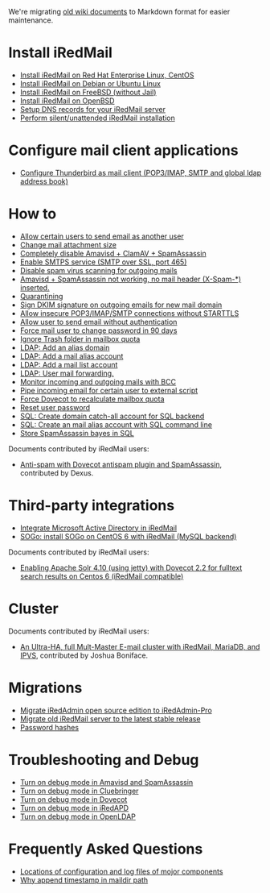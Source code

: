 We're migrating [old wiki documents](http://www.iredmail.org/wiki) to Markdown format for easier maintenance.
# Install iRedMail
* [Install iRedMail on Red Hat Enterprise Linux, CentOS](https://bitbucket.org/zhb/docs.iredmail.org/src/default/installation/0-install.iredmail.on.rhel.md)
* [Install iRedMail on Debian or Ubuntu Linux](https://bitbucket.org/zhb/docs.iredmail.org/src/default/installation/1-install.iredmail.on.debian.ubuntu.md)
* [Install iRedMail on FreeBSD (without Jail)](https://bitbucket.org/zhb/docs.iredmail.org/src/default/installation/2-install.iredmail.on.freebsd.md)
* [Install iRedMail on OpenBSD](https://bitbucket.org/zhb/docs.iredmail.org/src/default/installation/3-install.iredmail.on.openbsd.md)
* [Setup DNS records for your iRedMail server](https://bitbucket.org/zhb/docs.iredmail.org/src/default/installation/setup.dns.md)
* [Perform silent/unattended iRedMail installation](https://bitbucket.org/zhb/docs.iredmail.org/src/default/installation/unattended.iredmail.installation.md)
# Configure mail client applications
* [Configure Thunderbird as mail client (POP3/IMAP, SMTP and global ldap address book)](https://bitbucket.org/zhb/docs.iredmail.org/src/default/mua/configure.thunderbird.md)
# How to
* [Allow certain users to send email as another user](https://bitbucket.org/zhb/docs.iredmail.org/src/default/howto/0-allow.certain.users.to.send.email.as.different.user.md)
* [Change mail attachment size](https://bitbucket.org/zhb/docs.iredmail.org/src/default/howto/0-change.mail.attachment.size.md)
* [Completely disable Amavisd + ClamAV + SpamAssassin](https://bitbucket.org/zhb/docs.iredmail.org/src/default/howto/0-completely.disable.amavisd.clamav.spamassassin.md)
* [Enable SMTPS service (SMTP over SSL, port 465)](https://bitbucket.org/zhb/docs.iredmail.org/src/default/howto/0-enable.smtps.md)
* [Disable spam virus scanning for outgoing mails](https://bitbucket.org/zhb/docs.iredmail.org/src/default/howto/1-disable.spam.virus.scanning.for.outgoing.mails.md)
* [Amavisd + SpamAssassin not working, no mail header (X-Spam-*) inserted.](https://bitbucket.org/zhb/docs.iredmail.org/src/default/howto/1-no.x-spam.headers.md)
* [Quarantining](https://bitbucket.org/zhb/docs.iredmail.org/src/default/howto/1-quarantining.md)
* [Sign DKIM signature on outgoing emails for new mail domain](https://bitbucket.org/zhb/docs.iredmail.org/src/default/howto/1-sign.dkim.signature.for.new.domain.md)
* [Allow insecure POP3/IMAP/SMTP connections without STARTTLS](https://bitbucket.org/zhb/docs.iredmail.org/src/default/howto/2-allow.insecure.pop3.imap.smtp.connections.md)
* [Allow user to send email without authentication](https://bitbucket.org/zhb/docs.iredmail.org/src/default/howto/allow.user.to.send.email.without.authentication.md)
* [Force mail user to change password in 90 days](https://bitbucket.org/zhb/docs.iredmail.org/src/default/howto/force.user.to.change.password.md)
* [Ignore Trash folder in mailbox quota](https://bitbucket.org/zhb/docs.iredmail.org/src/default/howto/ignore.trash.folder.in.quota.md)
* [LDAP: Add an alias domain](https://bitbucket.org/zhb/docs.iredmail.org/src/default/howto/ldap.add.alias.domain.md)
* [LDAP: Add a mail alias account](https://bitbucket.org/zhb/docs.iredmail.org/src/default/howto/ldap.add.mail.alias.md)
* [LDAP: Add a mail list account](https://bitbucket.org/zhb/docs.iredmail.org/src/default/howto/ldap.add.mail.list.md)
* [LDAP: User mail forwarding.](https://bitbucket.org/zhb/docs.iredmail.org/src/default/howto/ldap.user.mail.forwarding.md)
* [Monitor incoming and outgoing mails with BCC](https://bitbucket.org/zhb/docs.iredmail.org/src/default/howto/monitor.incoming.and.outgoing.mails.with.bcc.md)
* [Pipe incoming email for certain user to external script ](https://bitbucket.org/zhb/docs.iredmail.org/src/default/howto/pipe.incoming.email.for.certain.user.to.external.script.md)
* [Force Dovecot to recalculate mailbox quota](https://bitbucket.org/zhb/docs.iredmail.org/src/default/howto/recalculate.mailbox.quota.md)
* [Reset user password](https://bitbucket.org/zhb/docs.iredmail.org/src/default/howto/reset.user.password.md)
* [SQL: Create domain catch-all account for SQL backend](https://bitbucket.org/zhb/docs.iredmail.org/src/default/howto/sql.create.domain.catchall.account.md)
* [SQL: Create an mail alias account with SQL command line](https://bitbucket.org/zhb/docs.iredmail.org/src/default/howto/sql.create.mail.alias.md)
* [Store SpamAssassin bayes in SQL](https://bitbucket.org/zhb/docs.iredmail.org/src/default/howto/store.spamassassin.bayes.in.sql.md)

Documents contributed by iRedMail users:

* [Anti-spam with Dovecot antispam plugin and SpamAssassin](http://www.iredmail.org/forum/topic8169-iredmail-support-antispam-via-dovecot-and-spamassassin.html), contributed by Dexus.
# Third-party integrations
* [Integrate Microsoft Active Directory in iRedMail](https://bitbucket.org/zhb/docs.iredmail.org/src/default/integrations/active.directory.md)
* [SOGo: install SOGo on CentOS 6 with iRedMail (MySQL backend)](https://bitbucket.org/zhb/docs.iredmail.org/src/default/integrations/sogo-centos-6-mysql.md)

Documents contributed by iRedMail users:

* [Enabling Apache Solr 4.10 (using jetty) with Dovecot 2.2 for fulltext search results on Centos 6 (iRedMail compatible)](https://extremeshok.com/6622/enabling-apache-solr-4-10-using-jetty-with-dovecot-2-2-for-fulltext-search-results-on-centos-6-iredmail-compatible/)
# Cluster

Documents contributed by iRedMail users:

* [An Ultra-HA, full Mult-Master E-mail cluster with iRedMail, MariaDB, and IPVS](http://pastebin.com/JcYeQBrX), contributed by Joshua Boniface.
# Migrations
* [Migrate iRedAdmin open source edition to iRedAdmin-Pro](https://bitbucket.org/zhb/docs.iredmail.org/src/default/migrations/migrate.or.upgrade.iredadmin.md)
* [Migrate old iRedMail server to the latest stable release](https://bitbucket.org/zhb/docs.iredmail.org/src/default/migrations/migrate.to.new.iredmail.server.md)
* [Password hashes](https://bitbucket.org/zhb/docs.iredmail.org/src/default/migrations/password.hashes.md)
# Troubleshooting and Debug
* [Turn on debug mode in Amavisd and SpamAssassin](https://bitbucket.org/zhb/docs.iredmail.org/src/default/troubleshooting/turn.on.debug.mode.in.amavisd.md)
* [Turn on debug mode in Cluebringer](https://bitbucket.org/zhb/docs.iredmail.org/src/default/troubleshooting/turn.on.debug.mode.in.cluebringer.md)
* [Turn on debug mode in Dovecot](https://bitbucket.org/zhb/docs.iredmail.org/src/default/troubleshooting/turn.on.debug.mode.in.dovecot.md)
* [Turn on debug mode in iRedAPD](https://bitbucket.org/zhb/docs.iredmail.org/src/default/troubleshooting/turn.on.debug.mode.in.iredapd.md)
* [Turn on debug mode in OpenLDAP](https://bitbucket.org/zhb/docs.iredmail.org/src/default/troubleshooting/turn.on.debug.mode.in.openldap.md)
# Frequently Asked Questions
* [Locations of configuration and log files of mojor components](https://bitbucket.org/zhb/docs.iredmail.org/src/default/faq/file.locations.md)
* [Why append timestamp in maildir path](https://bitbucket.org/zhb/docs.iredmail.org/src/default/faq/why.append.timestamp.in.maildir.path.md)
